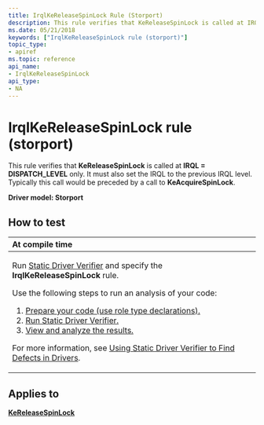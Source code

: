 ```yaml
---
title: IrqlKeReleaseSpinLock Rule (Storport)
description: This rule verifies that KeReleaseSpinLock is called at IRQL DISPATCH\_LEVEL only. It must also set the IRQL to the previous IRQL level. Typically this call would be preceded by a call to KeAcquireSpinLock.
ms.date: 05/21/2018
keywords: ["IrqlKeReleaseSpinLock rule (storport)"]
topic_type:
- apiref
ms.topic: reference
api_name:
- IrqlKeReleaseSpinLock
api_type:
- NA
---
```


# IrqlKeReleaseSpinLock rule (storport)


This rule verifies that **KeReleaseSpinLock** is called at **IRQL = DISPATCH\_LEVEL** only. It must also set the IRQL to the previous IRQL level. Typically this call would be preceded by a call to **KeAcquireSpinLock**.

**Driver model: Storport**

## How to test

<table>
<colgroup>
<col width="100%" />
</colgroup>
<thead>
<tr class="header">
<th align="left">At compile time</th>
</tr>
</thead>
<tbody>
<tr class="odd">
<td align="left"><p>Run <a href="/windows-hardware/drivers/devtest/static-driver-verifier" data-raw-source="[Static Driver Verifier](./static-driver-verifier.md)">Static Driver Verifier</a> and specify the <strong>IrqlKeReleaseSpinLock</strong> rule.</p>
Use the following steps to run an analysis of your code:
<ol>
<li><a href="/windows-hardware/drivers/devtest/using-static-driver-verifier-to-find-defects-in-drivers#preparing-your-source-code" data-raw-source="[Prepare your code (use role type declarations).](./using-static-driver-verifier-to-find-defects-in-drivers.md#preparing-your-source-code)">Prepare your code (use role type declarations).</a></li>
<li><a href="/windows-hardware/drivers/devtest/using-static-driver-verifier-to-find-defects-in-drivers#running-static-driver-verifier" data-raw-source="[Run Static Driver Verifier.](./using-static-driver-verifier-to-find-defects-in-drivers.md#running-static-driver-verifier)">Run Static Driver Verifier.</a></li>
<li><a href="/windows-hardware/drivers/devtest/using-static-driver-verifier-to-find-defects-in-drivers#viewing-and-analyzing-the-results" data-raw-source="[View and analyze the results.](./using-static-driver-verifier-to-find-defects-in-drivers.md#viewing-and-analyzing-the-results)">View and analyze the results.</a></li>
</ol>
<p>For more information, see <a href="/windows-hardware/drivers/devtest/using-static-driver-verifier-to-find-defects-in-drivers" data-raw-source="[Using Static Driver Verifier to Find Defects in Drivers](./using-static-driver-verifier-to-find-defects-in-drivers.md)">Using Static Driver Verifier to Find Defects in Drivers</a>.</p></td>
</tr>
</tbody>
</table>

## Applies to

[**KeReleaseSpinLock**](/windows-hardware/drivers/ddi/wdm/nf-wdm-kereleasespinlock)
